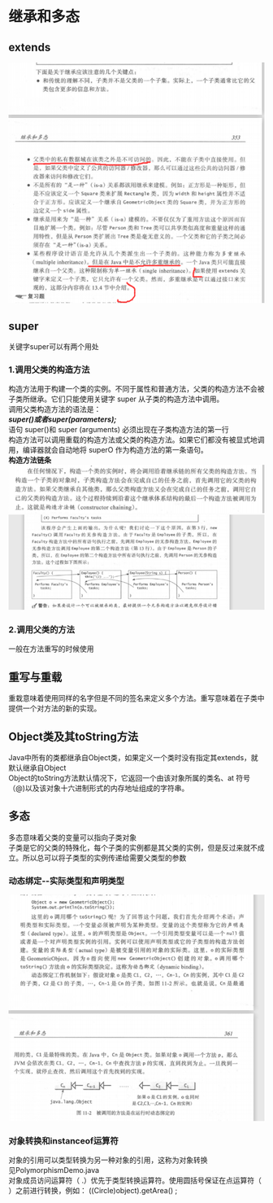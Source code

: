 # 继承和多态
## extends  
![继承](images/继承extends.png)

## super
关键字super可以有两个用处  
### 1.调用父类的构造方法
构造方法用于构建一个类的实例。不同于属性和普通方法，父类的构造方法不会被子类所继承。它们只能使用关键字 super 从子类的构造方法中调用。  
调用父类构造方法的语法是：  
***super()或者super(parameters);***  
语句 super()和 super (arguments) 必须出现在子类构造方法的第一行  
构造方法可以调用重载的构造方法或父类的构造方法。如果它们都没有被显式地调用，编译器就会自动地将 superO 作为构造方法的第一条语句。  
**构造方法链条**
![构造方法链条](images/构造方法链.png)
![解释](images/解释.png)
### 2.调用父类的方法  
一般在方法重写的时候使用

## 重写与重载
重栽意味着使用同样的名字但是不同的签名来定义多个方法。重写意味着在子类中提供一个对方法的新的实现。  

## Object类及其toString方法
Java中所有的类都继承自Object类，如果定义一个类时没有指定其extends，就默认继承自Object  
Object的toString方法默认情况下，它返回一个由该对象所属的类名、at 符号（@)以及该对象十六进制形式的内存地址组成的字符串。

## 多态
多态意味着父类的变量可以指向子类对象  
子类是它的父类的特殊化，每个子类的实例都是其父类的实例，但是反过来就不成立。所以总可以将子类型的实例传递给需要父类型的参数

### 动态绑定--实际类型和声明类型
![动态绑定](images/动态绑定.png)

### 对象转换和instanceof运算符
对象的引用可以类型转换为另一种对象的引用，这称为对象转换  
见PolymorphismDemo.java  
对象成员访问运算符（ .）优先于类型转换运算符。使用圆括号保证在点运算符（ ）之前进行转换，例如： ((Circle)object).getArea() ;